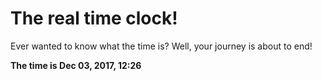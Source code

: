 # The real time clock!

Ever wanted to know what the time is? Well, your journey is about to end!

**The time is Dec 03, 2017, 12:26**